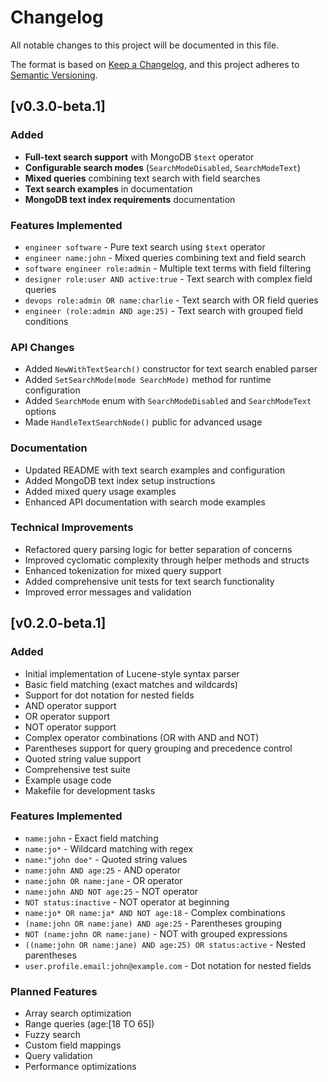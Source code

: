 # Changelog

All notable changes to this project will be documented in this file.

The format is based on [Keep a Changelog](https://keepachangelog.com/en/1.0.0/),
and this project adheres to [Semantic Versioning](https://semver.org/spec/v2.0.0.html).

## [v0.3.0-beta.1]

### Added
- **Full-text search support** with MongoDB `$text` operator
- **Configurable search modes** (`SearchModeDisabled`, `SearchModeText`)
- **Mixed queries** combining text search with field searches
- **Text search examples** in documentation
- **MongoDB text index requirements** documentation

### Features Implemented
- `engineer software` - Pure text search using `$text` operator
- `engineer name:john` - Mixed queries combining text and field search
- `software engineer role:admin` - Multiple text terms with field filtering
- `designer role:user AND active:true` - Text search with complex field queries
- `devops role:admin OR name:charlie` - Text search with OR field queries
- `engineer (role:admin AND age:25)` - Text search with grouped field conditions

### API Changes
- Added `NewWithTextSearch()` constructor for text search enabled parser
- Added `SetSearchMode(mode SearchMode)` method for runtime configuration
- Added `SearchMode` enum with `SearchModeDisabled` and `SearchModeText` options
- Made `HandleTextSearchNode()` public for advanced usage

### Documentation
- Updated README with text search examples and configuration
- Added MongoDB text index setup instructions
- Added mixed query usage examples
- Enhanced API documentation with search mode examples

### Technical Improvements
- Refactored query parsing logic for better separation of concerns
- Improved cyclomatic complexity through helper methods and structs
- Enhanced tokenization for mixed query support
- Added comprehensive unit tests for text search functionality
- Improved error messages and validation

## [v0.2.0-beta.1]

### Added
- Initial implementation of Lucene-style syntax parser
- Basic field matching (exact matches and wildcards)
- Support for dot notation for nested fields
- AND operator support
- OR operator support
- NOT operator support
- Complex operator combinations (OR with AND and NOT)
- Parentheses support for query grouping and precedence control
- Quoted string value support
- Comprehensive test suite
- Example usage code
- Makefile for development tasks

### Features Implemented
- `name:john` - Exact field matching
- `name:jo*` - Wildcard matching with regex
- `name:"john doe"` - Quoted string values
- `name:john AND age:25` - AND operator
- `name:john OR name:jane` - OR operator
- `name:john AND NOT age:25` - NOT operator
- `NOT status:inactive` - NOT operator at beginning
- `name:jo* OR name:ja* AND NOT age:18` - Complex combinations
- `(name:john OR name:jane) AND age:25` - Parentheses grouping
- `NOT (name:john OR name:jane)` - NOT with grouped expressions
- `((name:john OR name:jane) AND age:25) OR status:active` - Nested parentheses
- `user.profile.email:john@example.com` - Dot notation for nested fields

### Planned Features
- Array search optimization
- Range queries (age:[18 TO 65])
- Fuzzy search
- Custom field mappings
- Query validation
- Performance optimizations

